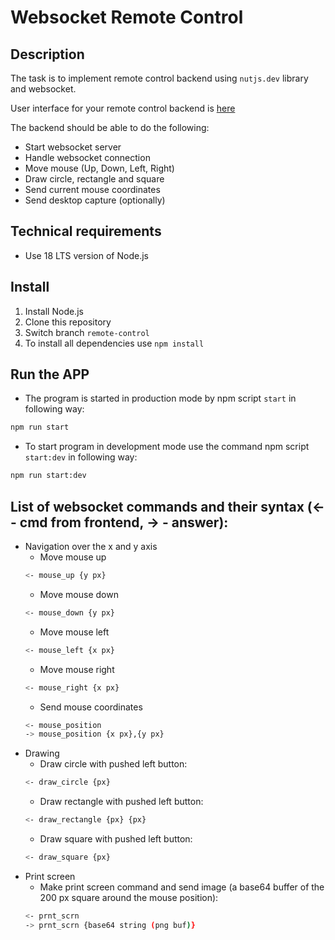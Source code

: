 # Websocket Remote Control

## Description

The task is to implement remote control backend using `nutjs.dev` library and websocket.

User interface for your remote control backend is [here](https://github.com/rolling-scopes-school/remote-control)

The backend should be able to do the following:

- Start websocket server
- Handle websocket connection
- Move mouse (Up, Down, Left, Right)
- Draw circle, rectangle and square
- Send current mouse coordinates
- Send desktop capture (optionally)

## Technical requirements

- Use 18 LTS version of Node.js

## Install

1. Install Node.js
2. Clone this repository
3. Switch branch <code>remote-control</code>
4. To install all dependencies use <code>npm install</code>

## Run the APP

- The program is started in production mode by npm script `start` in following way:

```bash
npm run start
```

- To start program in development mode use the command npm script `start:dev` in following way:

```bash
npm run start:dev
```

## List of websocket commands and their syntax (<- - cmd from frontend, -> - answer):

- Navigation over the x and y axis
  - Move mouse up
  ```bash
  <- mouse_up {y px}
  ```
  - Move mouse down
  ```bash
  <- mouse_down {y px}
  ```
  - Move mouse left
  ```bash
  <- mouse_left {x px}
  ```
  - Move mouse right
  ```bash
  <- mouse_right {x px}
  ```
  - Send mouse coordinates
  ```bash
  <- mouse_position
  -> mouse_position {x px},{y px}
  ```
- Drawing
  - Draw circle with pushed left button:
  ```bash
  <- draw_circle {px}
  ```
  - Draw rectangle with pushed left button:
  ```bash
  <- draw_rectangle {px} {px}
  ```
  - Draw square with pushed left button:
  ```bash
  <- draw_square {px}
  ```
- Print screen
  - Make print screen command and send image (a base64 buffer of the 200 px square around the mouse position):
  ```bash
  <- prnt_scrn
  -> prnt_scrn {base64 string (png buf)}
  ```
